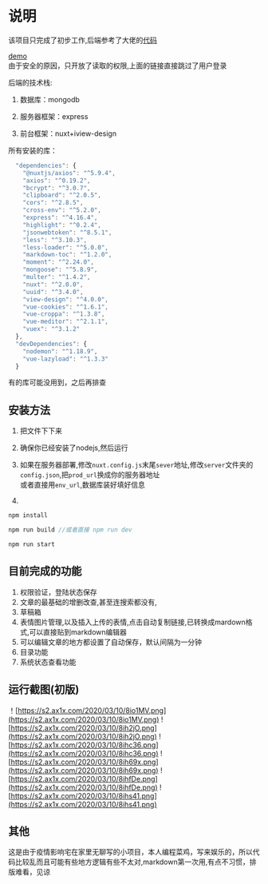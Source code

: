 # 说明

该项目只完成了初步工作,后端参考了大佬的[代码](https://github.com/warriorBrian/nuxt-blog)

[demo](http://www.velor2012.xyz:4001/home)  
由于安全的原因，只开放了读取的权限,上面的链接直接跳过了用户登录

后端的技术栈:  

1. 数据库：mongodb

2. 服务器框架：express

3. 前台框架：nuxt+iview-design

所有安装的库：

``` js
  "dependencies": {
    "@nuxtjs/axios": "^5.9.4",
    "axios": "^0.19.2",
    "bcrypt": "^3.0.7",
    "clipboard": "^2.0.5",
    "cors": "^2.8.5",
    "cross-env": "^5.2.0",
    "express": "^4.16.4",
    "highlight": "^0.2.4",
    "jsonwebtoken": "^8.5.1",
    "less": "^3.10.3",
    "less-loader": "^5.0.0",
    "markdown-toc": "^1.2.0",
    "moment": "^2.24.0",
    "mongoose": "^5.8.9",
    "multer": "^1.4.2",
    "nuxt": "^2.0.0",
    "uuid": "^3.4.0",
    "view-design": "^4.0.0",
    "vue-cookies": "^1.6.1",
    "vue-croppa": "^1.3.8",
    "vue-meditor": "^2.1.1",
    "vuex": "^3.1.2"
  },
  "devDependencies": {
    "nodemon": "^1.18.9",
    "vue-lazyload": "^1.3.3"
  }
```

有的库可能没用到，之后再排查

## 安装方法

1. 把文件下下来  

2. 确保你已经安装了nodejs,然后运行  

3. 如果在服务器部署,修改`nuxt.config.js`末尾`sever`地址,修改`server`文件夹的`config.json`,把`prod_url`换成你的服务器地址  
或者直接用`env_url`,数据库装好填好信息

4. 

``` js
npm install

npm run build //或者直接 npm run dev

npm run start

```

## 目前完成的功能

1. 权限验证，登陆状态保存
2. 文章的最基础的增删改查,甚至连搜索都没有,
3. 草稿箱
4. 表情图片管理,以及插入上传的表情,点击自动复制链接,已转换成mardown格式,可以直接贴到markdown编辑器
5. 可以编辑文章的地方都设置了自动保存，默认间隔为一分钟
6. 目录功能
7. 系统状态查看功能

## 运行截图(初版)

！[https://s2.ax1x.com/2020/03/10/8io1MV.png](https://s2.ax1x.com/2020/03/10/8io1MV.png)
![https://s2.ax1x.com/2020/03/10/8ih2jO.png](https://s2.ax1x.com/2020/03/10/8ih2jO.png)
![https://s2.ax1x.com/2020/03/10/8ihc36.png](https://s2.ax1x.com/2020/03/10/8ihc36.png)
![https://s2.ax1x.com/2020/03/10/8ih69x.png](https://s2.ax1x.com/2020/03/10/8ih69x.png)
![https://s2.ax1x.com/2020/03/10/8ihfDe.png](https://s2.ax1x.com/2020/03/10/8ihfDe.png)
![https://s2.ax1x.com/2020/03/10/8ihs41.png](https://s2.ax1x.com/2020/03/10/8ihs41.png)

## 其他

这是由于疫情影响宅在家里无聊写的小项目，本人编程菜鸡，写来娱乐的，所以代码比较乱而且可能有些地方逻辑有些不太对,markdown第一次用,有点不习惯，排版难看，见谅  


